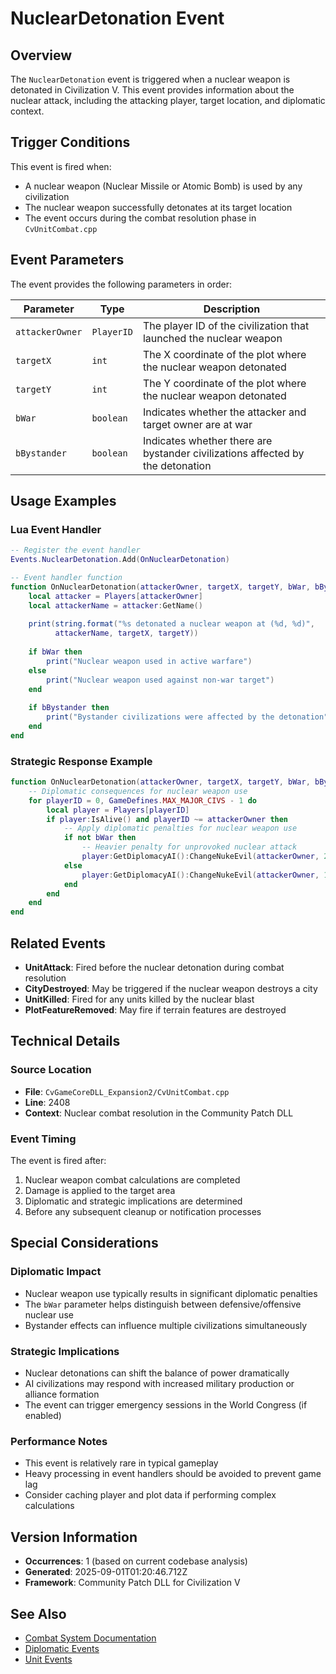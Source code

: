 # NuclearDetonation Event

## Overview

The `NuclearDetonation` event is triggered when a nuclear weapon is detonated in Civilization V. This event provides information about the nuclear attack, including the attacking player, target location, and diplomatic context.

## Trigger Conditions

This event is fired when:
- A nuclear weapon (Nuclear Missile or Atomic Bomb) is used by any civilization
- The nuclear weapon successfully detonates at its target location
- The event occurs during the combat resolution phase in `CvUnitCombat.cpp`

## Event Parameters

The event provides the following parameters in order:

| Parameter | Type | Description |
|-----------|------|-------------|
| `attackerOwner` | `PlayerID` | The player ID of the civilization that launched the nuclear weapon |
| `targetX` | `int` | The X coordinate of the plot where the nuclear weapon detonated |
| `targetY` | `int` | The Y coordinate of the plot where the nuclear weapon detonated |
| `bWar` | `boolean` | Indicates whether the attacker and target owner are at war |
| `bBystander` | `boolean` | Indicates whether there are bystander civilizations affected by the detonation |

## Usage Examples

### Lua Event Handler
```lua
-- Register the event handler
Events.NuclearDetonation.Add(OnNuclearDetonation)

-- Event handler function
function OnNuclearDetonation(attackerOwner, targetX, targetY, bWar, bBystander)
    local attacker = Players[attackerOwner]
    local attackerName = attacker:GetName()
    
    print(string.format("%s detonated a nuclear weapon at (%d, %d)", 
          attackerName, targetX, targetY))
    
    if bWar then
        print("Nuclear weapon used in active warfare")
    else
        print("Nuclear weapon used against non-war target")
    end
    
    if bBystander then
        print("Bystander civilizations were affected by the detonation")
    end
end
```

### Strategic Response Example
```lua
function OnNuclearDetonation(attackerOwner, targetX, targetY, bWar, bBystander)
    -- Diplomatic consequences for nuclear weapon use
    for playerID = 0, GameDefines.MAX_MAJOR_CIVS - 1 do
        local player = Players[playerID]
        if player:IsAlive() and playerID ~= attackerOwner then
            -- Apply diplomatic penalties for nuclear weapon use
            if not bWar then
                -- Heavier penalty for unprovoked nuclear attack
                player:GetDiplomacyAI():ChangeNukeEvil(attackerOwner, 2)
            else
                player:GetDiplomacyAI():ChangeNukeEvil(attackerOwner, 1)
            end
        end
    end
end
```

## Related Events

- **UnitAttack**: Fired before the nuclear detonation during combat resolution
- **CityDestroyed**: May be triggered if the nuclear weapon destroys a city
- **UnitKilled**: Fired for any units killed by the nuclear blast
- **PlotFeatureRemoved**: May fire if terrain features are destroyed

## Technical Details

### Source Location
- **File**: `CvGameCoreDLL_Expansion2/CvUnitCombat.cpp`
- **Line**: 2408
- **Context**: Nuclear combat resolution in the Community Patch DLL

### Event Timing
The event is fired after:
1. Nuclear weapon combat calculations are completed
2. Damage is applied to the target area
3. Diplomatic and strategic implications are determined
4. Before any subsequent cleanup or notification processes

## Special Considerations

### Diplomatic Impact
- Nuclear weapon use typically results in significant diplomatic penalties
- The `bWar` parameter helps distinguish between defensive/offensive nuclear use
- Bystander effects can influence multiple civilizations simultaneously

### Strategic Implications
- Nuclear detonations can shift the balance of power dramatically
- AI civilizations may respond with increased military production or alliance formation
- The event can trigger emergency sessions in the World Congress (if enabled)

### Performance Notes
- This event is relatively rare in typical gameplay
- Heavy processing in event handlers should be avoided to prevent game lag
- Consider caching player and plot data if performing complex calculations

## Version Information
- **Occurrences**: 1 (based on current codebase analysis)
- **Generated**: 2025-09-01T01:20:46.712Z
- **Framework**: Community Patch DLL for Civilization V

## See Also
- [Combat System Documentation](../combat/README.md)
- [Diplomatic Events](../diplomatic/README.md)
- [Unit Events](../units/README.md)